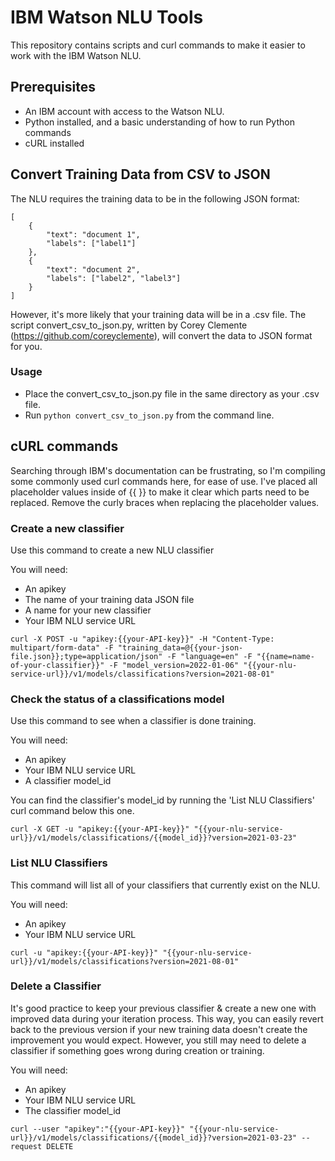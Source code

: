 # IBM Watson NLU Tools
This repository contains scripts and curl commands to make it easier to work with the IBM Watson NLU.

## Prerequisites
* An IBM account with access to the Watson NLU.
* Python installed, and a basic understanding of how to run Python commands
* cURL installed

## Convert Training Data from CSV to JSON
The NLU requires the training data to be in the following JSON format:

```
[
    {
        "text": "document 1",
        "labels": ["label1"]
    },
    {
        "text": "document 2",
        "labels": ["label2", "label3"]
    }
]
```
However, it's more likely that your training data will be in a .csv file. The script convert_csv_to_json.py, written by Corey Clemente (https://github.com/coreyclemente), will convert the data to JSON format for you. 

### Usage
* Place the convert_csv_to_json.py file in the same directory as your .csv file.
* Run `python convert_csv_to_json.py` from the command line.

## cURL commands
Searching through IBM's documentation can be frustrating, so I'm compiling some commonly used curl commands here, for ease of use. I've placed all placeholder values inside of {{ }} to make it clear which parts need to be replaced. Remove the curly braces when replacing the placeholder values.

### Create a new classifier
Use this command to create a new NLU classifier

You will need:
* An apikey
* The name of your training data JSON file
* A name for your new classifier
* Your IBM NLU service URL

```
curl -X POST -u "apikey:{{your-API-key}}" -H "Content-Type: multipart/form-data" -F "training_data=@{{your-json-file.json}};type=application/json" -F "language=en" -F "{{name=name-of-your-classifier}}" -F "model_version=2022-01-06" "{{your-nlu-service-url}}/v1/models/classifications?version=2021-08-01"
```

### Check the status of a classifications model
Use this command to see when a classifier is done training.

You will need:
* An apikey
* Your IBM NLU service URL
* A classifier model_id

You can find the classifier's model_id by running the 'List NLU Classifiers' curl command below this one.

```
curl -X GET -u "apikey:{{your-API-key}}" "{{your-nlu-service-url}}/v1/models/classifications/{{model_id}}?version=2021-03-23"
```

### List NLU Classifiers
This command will list all of your classifiers that currently exist on the NLU.

You will need:
* An apikey
* Your IBM NLU service URL

```
curl -u "apikey:{{your-API-key}}" "{{your-nlu-service-url}}/v1/models/classifications?version=2021-08-01"
```

### Delete a Classifier
It's good practice to keep your previous classifier & create a new one with improved data during your iteration process. This way, you can easily revert back to the previous version if your new training data doesn't create the improvement you would expect. However, you still may need to delete a classifier if something goes wrong during creation or training. 

You will need:
* An apikey
* Your IBM NLU service URL
* The classifier model_id

```
curl --user "apikey":"{{your-API-key}}" "{{your-nlu-service-url}}/v1/models/classifications/{{model_id}}?version=2021-03-23" --request DELETE
```
